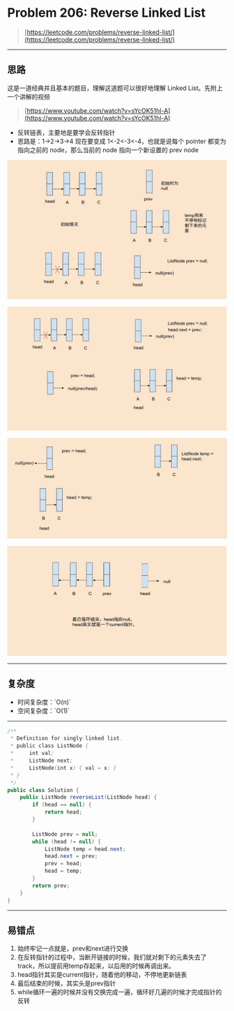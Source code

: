 # Problem 206: Reverse Linked List

> [https://leetcode.com/problems/reverse-linked-list/](https://leetcode.com/problems/reverse-linked-list/)

---

## 思路

这是一道经典并且基本的题目，理解这道题可以很好地理解 Linked List。先附上一个讲解的视频

> [https://www.youtube.com/watch?v=sYcOK51hl-A](https://www.youtube.com/watch?v=sYcOK51hl-A)

* 反转链表，主要地是要学会反转指针
* 思路是：1-&gt;2-&gt;3-&gt;4 现在要变成 1&lt;-2&lt;-3&lt;-4，也就是说每个 pointer 都变为指向之前的 node，那么当前的 node 指向一个新设置的 prev node

![](p1_LinkedList.jpg)

![](p2_LinkedList.jpg)

![](p3_LinkedList.jpg)

![](p4_LinkedList.jpg)

----------

## 复杂度

* 时间复杂度：\`O\(n\)\`
* 空间复杂度：\`O\(1\)\`





---

```java
/**
 * Definition for singly-linked list.
 * public class ListNode {
 *     int val;
 *     ListNode next;
 *     ListNode(int x) { val = x; }
 * }
 */
public class Solution {
    public ListNode reverseList(ListNode head) {
        if (head == null) {
            return head;
        }

        ListNode prev = null;
        while (head != null) {
            ListNode temp = head.next;
            head.next = prev;
            prev = head;
            head = temp;
        }
        return prev;
    }
}
```

---

## 易错点

1. 始终牢记一点就是，prev和next进行交换
2. 在反转指针的过程中，当断开链接的时候，我们就对剩下的元素失去了track，所以提前用temp存起来，以后用的时候再调出来。
3. head指针其实是current指针，随着他的移动，不停地更新链表
4. 最后结束的时候，其实头是prev指针
5. while循环一遍的时候并没有交换完成一遍，循环好几遍的时候才完成指针的反转



